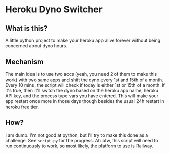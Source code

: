 # Heroku Dyno Switcher
## What is this?
A little python project to make your heroku app alive forever without being concerned about dyno hours.

## Mechanism
The main idea is to use two accs (yeah, you need 2 of them to make this work) with two same apps and shift the dyno every 1st and 15th of a month.
Every 10 mins, the script will check if today is either 1st or 15th of a month. If it's true, then it'll switch the dyno based on the heroku app name, heroku API key, and the process type vars you have entered.
This will make your app restart once more in those days though besides the usual 24h restart in heroku free tier.

## How?
I am dumb. I'm not good at python, but I'll try to make this done as a challenge. See `script.py` for the progress. Ah btw, this script will need to run continuously to work, so most likely, the platform to use is Railway.
